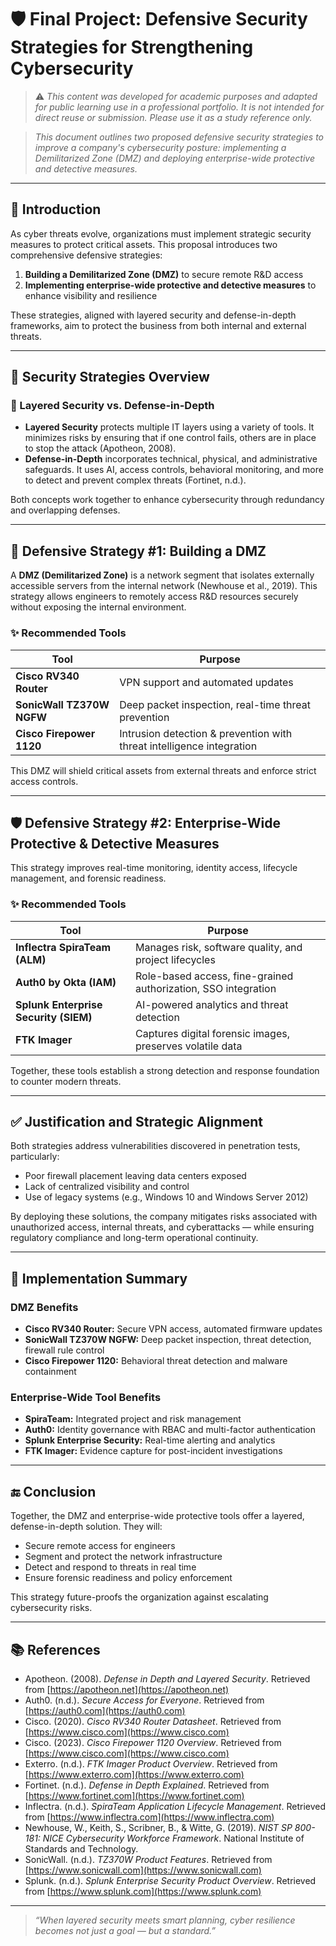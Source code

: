 # 🛡️ Final Project: Defensive Security Strategies for Strengthening Cybersecurity

> ⚠️ _This content was developed for academic purposes and adapted for public learning use in a professional portfolio. It is not intended for direct reuse or submission. Please use it as a study reference only._

> _This document outlines two proposed defensive security strategies to improve a company's cybersecurity posture: implementing a Demilitarized Zone (DMZ) and deploying enterprise-wide protective and detective measures._

---

## 📘 Introduction

As cyber threats evolve, organizations must implement strategic security measures to protect critical assets. This proposal introduces two comprehensive defensive strategies:

1. **Building a Demilitarized Zone (DMZ)** to secure remote R&D access  
2. **Implementing enterprise-wide protective and detective measures** to enhance visibility and resilience

These strategies, aligned with layered security and defense-in-depth frameworks, aim to protect the business from both internal and external threats.

---

## 🧱 Security Strategies Overview

### 🔐 Layered Security vs. Defense-in-Depth

- **Layered Security** protects multiple IT layers using a variety of tools. It minimizes risks by ensuring that if one control fails, others are in place to stop the attack (Apotheon, 2008).
- **Defense-in-Depth** incorporates technical, physical, and administrative safeguards. It uses AI, access controls, behavioral monitoring, and more to detect and prevent complex threats (Fortinet, n.d.).

Both concepts work together to enhance cybersecurity through redundancy and overlapping defenses.

---

## 🔧 Defensive Strategy #1: Building a DMZ

A **DMZ (Demilitarized Zone)** is a network segment that isolates externally accessible servers from the internal network (Newhouse et al., 2019). This strategy allows engineers to remotely access R&D resources securely without exposing the internal environment.

### ✨ Recommended Tools

| Tool                     | Purpose                                                                 |
|--------------------------|-------------------------------------------------------------------------|
| **Cisco RV340 Router**   | VPN support and automated updates                                       |
| **SonicWall TZ370W NGFW**| Deep packet inspection, real-time threat prevention                     |
| **Cisco Firepower 1120** | Intrusion detection & prevention with threat intelligence integration   |

This DMZ will shield critical assets from external threats and enforce strict access controls.

---

## 🛡️ Defensive Strategy #2: Enterprise-Wide Protective & Detective Measures

This strategy improves real-time monitoring, identity access, lifecycle management, and forensic readiness.

### ✨ Recommended Tools

| Tool                        | Purpose                                                                 |
|-----------------------------|-------------------------------------------------------------------------|
| **Inflectra SpiraTeam (ALM)** | Manages risk, software quality, and project lifecycles                 |
| **Auth0 by Okta (IAM)**     | Role-based access, fine-grained authorization, SSO integration          |
| **Splunk Enterprise Security (SIEM)** | AI-powered analytics and threat detection                    |
| **FTK Imager**              | Captures digital forensic images, preserves volatile data               |

Together, these tools establish a strong detection and response foundation to counter modern threats.

---

## ✅ Justification and Strategic Alignment

Both strategies address vulnerabilities discovered in penetration tests, particularly:

- Poor firewall placement leaving data centers exposed
- Lack of centralized visibility and control
- Use of legacy systems (e.g., Windows 10 and Windows Server 2012)

By deploying these solutions, the company mitigates risks associated with unauthorized access, internal threats, and cyberattacks — while ensuring regulatory compliance and long-term operational continuity.

---

## 🧩 Implementation Summary

### DMZ Benefits

- **Cisco RV340 Router:** Secure VPN access, automated firmware updates  
- **SonicWall TZ370W NGFW:** Deep packet inspection, threat detection, firewall rule control  
- **Cisco Firepower 1120:** Behavioral threat detection and malware containment

### Enterprise-Wide Tool Benefits

- **SpiraTeam:** Integrated project and risk management  
- **Auth0:** Identity governance with RBAC and multi-factor authentication  
- **Splunk Enterprise Security:** Real-time alerting and analytics  
- **FTK Imager:** Evidence capture for post-incident investigations

---

## 🔚 Conclusion

Together, the DMZ and enterprise-wide protective tools offer a layered, defense-in-depth solution. They will:

- Secure remote access for engineers  
- Segment and protect the network infrastructure  
- Detect and respond to threats in real time  
- Ensure forensic readiness and policy enforcement

This strategy future-proofs the organization against escalating cybersecurity risks.

---

## 📚 References

- Apotheon. (2008). *Defense in Depth and Layered Security*. Retrieved from [https://apotheon.net](https://apotheon.net)
- Auth0. (n.d.). *Secure Access for Everyone*. Retrieved from [https://auth0.com](https://auth0.com)
- Cisco. (2020). *Cisco RV340 Router Datasheet*. Retrieved from [https://www.cisco.com](https://www.cisco.com)
- Cisco. (2023). *Cisco Firepower 1120 Overview*. Retrieved from [https://www.cisco.com](https://www.cisco.com)
- Exterro. (n.d.). *FTK Imager Product Overview*. Retrieved from [https://www.exterro.com](https://www.exterro.com)
- Fortinet. (n.d.). *Defense in Depth Explained*. Retrieved from [https://www.fortinet.com](https://www.fortinet.com)
- Inflectra. (n.d.). *SpiraTeam Application Lifecycle Management*. Retrieved from [https://www.inflectra.com](https://www.inflectra.com)
- Newhouse, W., Keith, S., Scribner, B., & Witte, G. (2019). *NIST SP 800-181: NICE Cybersecurity Workforce Framework*. National Institute of Standards and Technology.
- SonicWall. (n.d.). *TZ370W Product Features*. Retrieved from [https://www.sonicwall.com](https://www.sonicwall.com)
- Splunk. (n.d.). *Splunk Enterprise Security Product Overview*. Retrieved from [https://www.splunk.com](https://www.splunk.com)

---

> _“When layered security meets smart planning, cyber resilience becomes not just a goal — but a standard.”_
